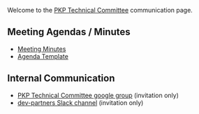 Welcome to the [PKP Technical Committee](https://pkp.sfu.ca/about/organization/technical-committee/) communication page.

Meeting Agendas / Minutes
-------------------------

* [Meeting Minutes](meeting-minutes/)
* [Agenda Template](agenda-template.md)

Internal Communication
----------------------

* [PKP Technical Committee google group](https://groups.google.com/forum/#!forum/pkp-technical-committee) (invitation only)
* [dev-partners Slack channel](https://teampkp.slack.com/messages/G4L2VRY2W) (invitation only)

